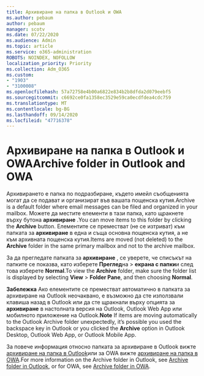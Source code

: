 ```yaml
---
title: Архивиране на папка в Outlook и OWA
ms.author: pebaum
author: pebaum
manager: scotv
ms.date: 07/22/2020
ms.audience: Admin
ms.topic: article
ms.service: o365-administration
ROBOTS: NOINDEX, NOFOLLOW
localization_priority: Priority
ms.collection: Adm_O365
ms.custom:
- "1903"
- "3100008"
ms.openlocfilehash: 57a72758e4b00a6822e834b2b8dfda2d079eebf5
ms.sourcegitcommit: c6692ce0fa1358ec3529e59ca0ecdfdea4cdc759
ms.translationtype: MT
ms.contentlocale: bg-BG
ms.lasthandoff: 09/14/2020
ms.locfileid: "47716378"
---
```

# <a name="archive-folder-in-outlook-and-owa"></a><span data-ttu-id="2a682-102">Архивиране на папка в Outlook и OWA</span><span class="sxs-lookup"><span data-stu-id="2a682-102">Archive folder in Outlook and OWA</span></span>

<span data-ttu-id="2a682-103">Архивирането е папка по подразбиране, където имейл съобщенията могат да се подават и организират във вашата пощенска кутия.</span><span class="sxs-lookup"><span data-stu-id="2a682-103">Archive is a default folder where email messages can be filed and organized in your mailbox.</span></span> <span data-ttu-id="2a682-104">Можете да местите елементи в тази папка, като щракнете върху бутона  **архивиране**  .</span><span class="sxs-lookup"><span data-stu-id="2a682-104">You can move items to this folder by clicking the  **Archive**  button.</span></span> <span data-ttu-id="2a682-105">Елементите се преместват (не се изтриват) към папката за **архивиране** в една и съща основна пощенска кутия, а не към архивната пощенска кутия.</span><span class="sxs-lookup"><span data-stu-id="2a682-105">Items are moved (not deleted) to the **Archive** folder in the same primary mailbox and not to the archive mailbox.</span></span>

<span data-ttu-id="2a682-106">За да прегледате папката за **архивиране** , се уверете, че списъкът на папките се показва, като изберете **Преглед**на  >  **екрана с папки**и след това изберете **Normal**.</span><span class="sxs-lookup"><span data-stu-id="2a682-106">To view the **Archive** folder, make sure the folder list is displayed by selecting  **View** > **Folder Pane**,  and then choosing  **Normal**.</span></span>

<span data-ttu-id="2a682-107">**Забележка** Ако елементите се преместват автоматично в папката за архивиране на Outlook неочаквано, е възможно да сте използвали клавиша назад в Outlook или да сте щракнали върху опцията за **архивиране** в настолната версия на Outlook, Outlook Web App или мобилното приложение на Outlook.</span><span class="sxs-lookup"><span data-stu-id="2a682-107">**Note** If items are moving automatically to the Outlook Archive folder unexpectedly, it’s possible you used the backspace key in Outlook or you clicked the **Archive** option in Outlook Desktop, Outlook Web App, or Outlook Mobile App.</span></span>

<span data-ttu-id="2a682-108">За повече информация относно папката за архивиране в Outlook вижте [архивиране на папка в Outlook](https://support.office.com/article/archive-in-outlook-for-windows-25f75777-3cdc-4c77-9783-5929c7b47028)или за OWA вижте [архивиране на папка в OWA](https://support.office.com/article/organize-your-inbox-with-archive-sweep-and-other-tools-in-outlook-on-the-web-49b26f63-6399-4b4a-a580-14b9b1efe96d?ui=en-US&rs=en-US&ad=US).</span><span class="sxs-lookup"><span data-stu-id="2a682-108">For more information on the Archive folder in Outlook, see [Archive folder in Outlook](https://support.office.com/article/archive-in-outlook-for-windows-25f75777-3cdc-4c77-9783-5929c7b47028), or for OWA, see [Archive folder in OWA](https://support.office.com/article/organize-your-inbox-with-archive-sweep-and-other-tools-in-outlook-on-the-web-49b26f63-6399-4b4a-a580-14b9b1efe96d?ui=en-US&rs=en-US&ad=US).</span></span>